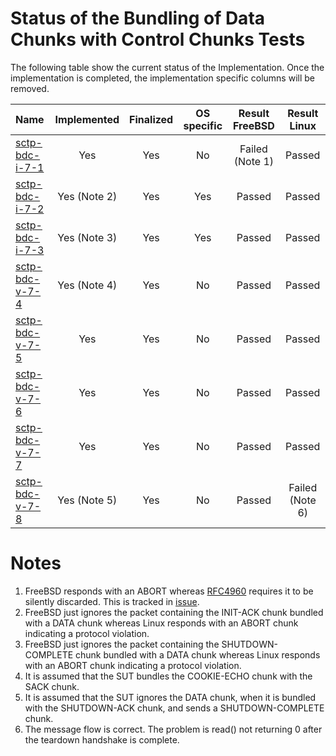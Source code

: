 # Status of the Bundling of Data Chunks with Control Chunks Tests

The following table show the current status of the Implementation. Once the implementation is completed, the implementation specific columns will be removed.

| Name                                | Implemented | Finalized | OS specific | Result FreeBSD | Result Linux   |
|:------------------------------------|:-----------:|:---------:|:-----------:|:--------------:|:--------------:|
|[sctp-bdc-i-7-1](sctp-bdc-i-7-1.pkt) | Yes         | Yes       | No          | Failed (Note 1)| Passed         |
|[sctp-bdc-i-7-2](sctp-bdc-i-7-2.pkt) | Yes (Note 2)| Yes       | Yes         | Passed         | Passed         |
|[sctp-bdc-i-7-3](sctp-bdc-i-7-3.pkt) | Yes (Note 3)| Yes       | Yes         | Passed         | Passed         |
|[sctp-bdc-v-7-4](sctp-bdc-v-7-4.pkt) | Yes (Note 4)| Yes       | No          | Passed         | Passed         |
|[sctp-bdc-v-7-5](sctp-bdc-v-7-5.pkt) | Yes         | Yes       | No          | Passed         | Passed         |
|[sctp-bdc-v-7-6](sctp-bdc-v-7-6.pkt) | Yes         | Yes       | No          | Passed         | Passed         |
|[sctp-bdc-v-7-7](sctp-bdc-v-7-7.pkt) | Yes         | Yes       | No          | Passed         | Passed         |
|[sctp-bdc-v-7-8](sctp-bdc-v-7-8.pkt) | Yes (Note 5)| Yes       | No          | Passed         | Failed (Note 6)|

# Notes
1. FreeBSD responds with an ABORT whereas [RFC4960]( https://tools.ietf.org/html/rfc4960#section-11.3) requires it to be silently discarded. This is tracked in [issue](https://github.com/sctplab/SCTP_NKE_Yosemite/issues/4).
2. FreeBSD just ignores the packet containing the INIT-ACK chunk bundled with a DATA chunk whereas Linux responds with an ABORT chunk indicating a protocol violation.
3. FreeBSD just ignores the packet containing the SHUTDOWN-COMPLETE chunk bundled with a DATA chunk whereas Linux responds with an ABORT chunk indicating a protocol violation.
4. It is assumed that the SUT bundles the COOKIE-ECHO chunk with the SACK chunk.
5. It is assumed that the SUT ignores the DATA chunk, when it is bundled with the SHUTDOWN-ACK chunk, and sends a SHUTDOWN-COMPLETE chunk.
6. The message flow is correct. The problem is read() not returning 0 after the teardown handshake is complete.
